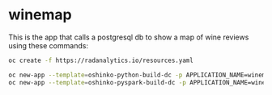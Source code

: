 # winemap
This is the app that calls a postgresql db to show a map of wine reviews using these commands:

```sh
oc create -f https://radanalytics.io/resources.yaml
```

```sh
oc new-app --template=oshinko-python-build-dc -p APPLICATION_NAME=winemap -p GIT_URI=https://github.com/rebeccaSimmonds19/winemap.git -p SPARK_OPTIONS='--packages org.postgresql:postgresql:42.1.4' -p APP_ARGS="-SERVER=postgresql -USER=username -PASSWORD=password -DBNAME=wineDb"
oc new-app --template=oshinko-pyspark-build-dc -p APPLICATION_NAME=winemap -p GIT_URI=https://github.com/radanalyticsio/winemap.git -p SPARK_OPTIONS='--packages org.postgresql:postgresql:42.1.4' -e SERVER=postgresql -e DBNAME=wineDb -e PASSWORD=password -e USER=username
